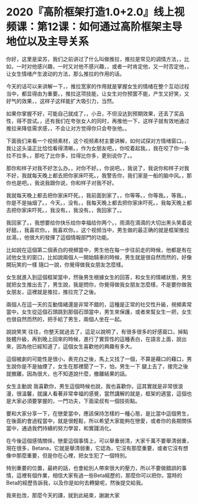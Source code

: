 # 2020『高阶框架打造1.0+2.0』线上视频课：第12课：如何通过高阶框架主导地位以及主导关系

你好，这里是梁苏，我们之前讲过了什么叫做推拉，推拉是常见的调情方法，，比如，一时对他感兴趣，一时又对他不感兴趣，，或者一时肯定他，又一时否定他，，让女生情绪产生波动的方法，那么推拉的作用的话。

今天的话可以来讲解一下，，推拉宽家的作用就是掌握女生的情绪在整个互动过程当中，都显得由为重要。，推拉这项技能，让女生对你预罢不能，产生又好笑，又好气的效果，，这样子这样能扩大吸引力，当然。

如果你掌握不好，可能自己就成了，，小丑，不但没达到预期效果，还丢了奖品性，得不尝试。，还有我们在夸张女人的同时，再推他一下，这样子就有效地通过推拉来降低需求感，，不会让对方觉得你只会夸张他。。

下面我们来看一个视频素材，这个视频素材主要讲解，如何试探对方情绪窗口。，我让这头温正比恰恰看得清晰。，作为女朋友吧。，你咬着起我。，我在咬了你一条拉不拉多。，那吃了比你多，拉得比你多，更别说你了。。

那你和样子对我不好怎么办。，对你不好。，你说吧。，我说了，我说你和样子对我不好，我就每天晚上都去把你家床吓死。，我警告你，我们家是一船的脑中风。，那你也是吧。，我说我跟你说，你和样子对我不好。

我就每天晚上都去把你家床吓死。，我前面到家了。，你等等。，你等我。，等我。，你是不是抽烟了。，今天。，没有。，我每天晚上都去把你家床吓死。，我每天晚上都去把你家床吓死。，我没有。，我没有。，我回家了。。

我回家了。，我想要给你快乐给你幸福给你两个。，雨滴在滴滴的大切出黑头笑着说好甜。，我喜欢你。，我喜欢你。，这个视频当中，男生做的最正确的就是框架推拉丝湯。，他很大的發揮了這個情報部門的功能。

比如說在這個第二個表白的視頻當中，男生他在每一步往前走的時候，他都是有在試他女生的窗口，比如說兩個人一開始騎車的時候，男生就是很自然而然的，好像開玩笑的一樣 隨口一說，你覺得做我女朋友怎麼樣。

女生就進入到這個框架當中，然後男生根據女生的回答，和女生的情緒狀態，男生就把女生推出去了，男生說，我是問你，你覺得做我女朋友怎麼樣，不是要你做我女朋友，這裡就是推拉，推拉完了之後。

兩個人在這一天的互動情緒還是非常不錯的，這種是正常的社交性升級，視頻素常當中，女生從這個石頭跳到那個石頭當中，男生來保護，或者來幫女生一把，女生也很自然而然的，把手給了男生，兩個人坐在一起。

說說笑笑 往往，你整天就過去了，這足以說明了，有很多很多的好感窗口，掉點 肢體升級，再到晚上回來的時候，進行了實質性的這種表白，在語言上面，說出來，因為他已經知道了，這個女生喜歡他的興趣有多大。

這個被劇的可能性是很小，表完白之後，馬上又找了一個，不算是藉口的藉口，男生說你是不是抽煙了，女生在那裡聞了一下，怕，男生一下 腿上去了，接完之後就撤離，因為很大，也不知道說什麼，撤離結果的話。

女生主動說 我喜歡你，男生這個時候也說，我也喜歡你，這其實就是非常很浪漫，很溫馨，就讓人看著非常幸福的感覺，當然講解的就是，框架的適當，這個也是大家必須要掌握的，一門功夫，下面梁叔有一個技術點。

要和大家分享一下，在戀愛當中，應該保持怎樣的一種心態，是比當中這個男生，在後面約會過程當中，就是很輕鬆，所以希望大家能夠在戀愛，或者你的長期關係當中，通過我們持續的努力學習，和實踐消化。

在今後這個感情關係，戀愛這個事情上，可以舉重弱清，大家千萬不要舉清弱重，現在很多，Betana，它就是舉清弱重，它認為，它沒有那麼重要，或者它沒有想像中那麼重要，但是你在心裡，把女生犯了一個特別。

特別重要的位置，最終的話，也會給別人帶來很大的壓力，所以不要做錯誤的事情，這裡有個作業，相信大家有過一些Beta經歷的，那麼你可以把你，當時的Beta的經歷告訴我，以及你是如何去轉變呢，然後提交給我。

我來批改，那麼今天的課，就到此結束，謝謝大家